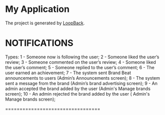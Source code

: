 # My Application

The project is generated by [LoopBack](http://loopback.io).

NOTIFICATIONS
=================================
Types:
1  - Someone now is following the user;
2  - Someone liked the user’s review;
3  - Someone commented on the user’s review;
4  - Someone liked the user’s comment;
5  - Someone replied to the user’s comment;
6  - The user earned an achievement;
7  - The system sent Brand Beat announcements to users (Admin’s Announcements screen);
8  - The system sent a message from the brand (Admin’s brand advertising screen);
9  - An admin accepted the brand added by the user (Admin's Manage brands screen);
10 - An admin rejected the brand added by the user ( Admin's Manage brands screen);

=================================

